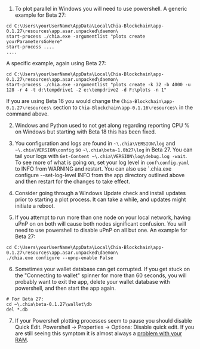 1. To plot parallel in Windows you will need to use powershell. A generic example for Beta 27:
```
cd C:\Users\yourUserName\AppData\Local\Chia-Blockchain\app-0.1.27\resources\app.asar.unpacked\daemon\
start-process ./chia.exe -argumentlist "plots create yourParametersGoHere"
start-process ....
....
```

A specific example, again using Beta 27:

```
cd C:\Users\yourUserName\AppData\Local\Chia-Blockchain\app-0.1.27\resources\app.asar.unpacked\daemon\
start-process ./chia.exe -argumentlist "plots create -k 32 -b 4000 -u 128 -r 4 -t d:\tempdrive1 -2 e:\tempdrive2 -d F:\plots -n 1"
```
If you are using Beta 16 you would change the `Chia-Blockchain\app-0.1.27\resources\` section to `Chia-Blockchain\app-0.1.16\resources\` in the command above.

2. Windows and Python used to not get along regarding reporting CPU % on Windows but starting with Beta 18 this has been fixed.

3. You configuration and logs are found in `~\.chia\VERSION\log` and `~\.chia\VERSION\config` so `~\.chia\beta-1.0b27\log` in Beta 27. You can tail your logs with `Get-Content ~\.chia\VERSION\log\debug.log -wait`. To see more of what is going on, set your log level in `conf\config.yaml` to INFO from WARNING and restart. You can also use `\.chia.exe configure --set-log-level INFO from the app directory outlined above and then restart for the changes to take effect.

4. Consider going through a Windows Update check and install updates prior to starting a plot process. It can take a while, and updates might initiate a reboot.

5. If you attempt to run more than one node on your local network, having uPnP on on both will cause both nodes significant confusion. You will need to use powershell to disable uPnP on all but one. An example for Beta 27:
```
cd C:\Users\yourUserName\AppData\Local\Chia-Blockchain\app-0.1.27\resources\app.asar.unpacked\daemon\
./chia.exe configure --upnp-enable False
```

6. Sometimes your wallet database can get corrupted. If you get stuck on the "Connecting to wallet" spinner for more than 60 seconds, you will probably want to exit the app, delete your wallet database with powershell, and then start the app again.
```
# For Beta 27:
cd ~\.chia\beta-0.1.27\wallet\db
del *.db
```

7. If your Powershell plotting processes seem to pause you should disable Quick Edit. Powershell -> Properties -> Options: Disable quick edit. If you are still seeing this symptom it is almost always a [problem with your RAM](https://www.tomshardware.com/how-to/how-to-test-ram).